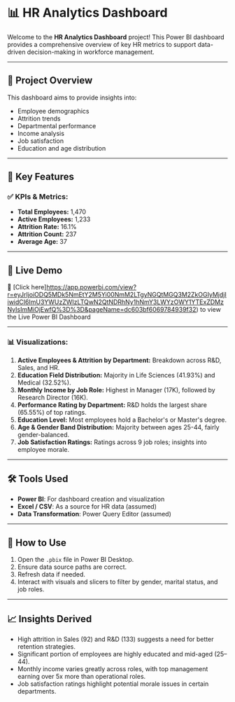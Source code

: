 # 📊 HR Analytics Dashboard

Welcome to the **HR Analytics Dashboard** project! This Power BI dashboard provides a comprehensive overview of key HR metrics to support data-driven decision-making in workforce management.

---

## 🧠 Project Overview

This dashboard aims to provide insights into:
- Employee demographics
- Attrition trends
- Departmental performance
- Income analysis
- Job satisfaction
- Education and age distribution

---

## 📌 Key Features

### ✅ KPIs & Metrics:
- **Total Employees:** 1,470  
- **Active Employees:** 1,233  
- **Attrition Rate:** 16.1%  
- **Attrition Count:** 237  
- **Average Age:** 37

---

## 🔗 Live Demo
📍 [Click here]https://app.powerbi.com/view?r=eyJrIjoiODQ5MDk5NmEtY2M5Yi00NmM2LTgyNGQtMGQ3M2ZkOGIyMjdjIiwidCI6ImU3YWUzZWIzLTQwN2QtNDRhNy1hNmY3LWYzOWY1YTExZDMzNyIsImMiOjEwfQ%3D%3D&pageName=dc603bf6069784939f32) to view the Live Power BI Dashboard

---

### 📊 Visualizations:
1. **Active Employees & Attrition by Department:** Breakdown across R&D, Sales, and HR.
2. **Education Field Distribution:** Majority in Life Sciences (41.93%) and Medical (32.52%).
3. **Monthly Income by Job Role:** Highest in Manager (17K), followed by Research Director (16K).
4. **Performance Rating by Department:** R&D holds the largest share (65.55%) of top ratings.
5. **Education Level:** Most employees hold a Bachelor's or Master's degree.
6. **Age & Gender Band Distribution:** Majority between ages 25-44, fairly gender-balanced.
7. **Job Satisfaction Ratings:** Ratings across 9 job roles; insights into employee morale.

---

## 🛠 Tools Used
- **Power BI**: For dashboard creation and visualization
- **Excel / CSV**: As a source for HR data (assumed)
- **Data Transformation**: Power Query Editor (assumed)

---

## 🚀 How to Use
1. Open the `.pbix` file in Power BI Desktop.
2. Ensure data source paths are correct.
3. Refresh data if needed.
4. Interact with visuals and slicers to filter by gender, marital status, and job roles.

---

## 📈 Insights Derived
- High attrition in Sales (92) and R&D (133) suggests a need for better retention strategies.
- Significant portion of employees are highly educated and mid-aged (25–44).
- Monthly income varies greatly across roles, with top management earning over 5x more than operational roles.
- Job satisfaction ratings highlight potential morale issues in certain departments.
